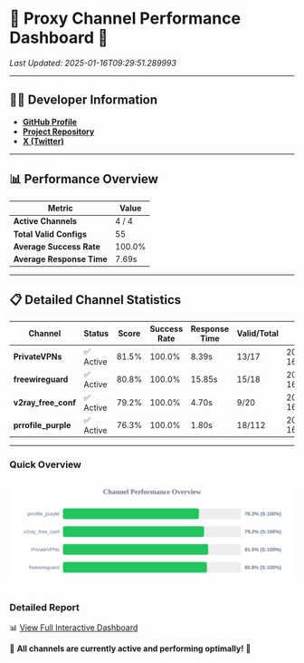 # 🌟 Proxy Channel Performance Dashboard 🌟

_Last Updated: 2025-01-16T09:29:51.289993_

---

## 👩‍💻 Developer Information

- **[GitHub Profile](https://github.com/4n0nymou3)**  
- **[Project Repository](https://github.com/4n0nymou3/multi-proxy-config-fetcher)**  
- **[X (Twitter)](https://x.com/4n0nymou3)**  

---

## 📊 Performance Overview

| Metric                | Value       |
|-----------------------|-------------|
| **Active Channels**   | 4 / 4       |
| **Total Valid Configs** | 55          |
| **Average Success Rate** | 100.0%      |
| **Average Response Time** | 7.69s       |

---

## 📋 Detailed Channel Statistics

| Channel          | Status     | Score  | Success Rate | Response Time | Valid/Total | Last Success               |
|------------------|------------|--------|--------------|---------------|-------------|----------------------------|
| **PrivateVPNs**  | ✅ Active  | 81.5%  | 100.0% | 8.39s         | 13/17       | 2025-01-16T09:29:35.413773 |
| **freewireguard**  | ✅ Active  | 80.8%  | 100.0% | 15.85s         | 15/18       | 2025-01-16T09:29:51.288192 |
| **v2ray_free_conf**  | ✅ Active  | 79.2%  | 100.0% | 4.70s         | 9/20       | 2025-01-16T09:29:26.985797 |
| **prrofile_purple**  | ✅ Active  | 76.3%  | 100.0% | 1.80s         | 18/112       | 2025-01-16T09:29:22.255593 |

---

### Quick Overview
<div align="center">
  <a href="https://raw.githubusercontent.com/nullluser/NullRepo/refs/heads/main/assets/channel_stats_chart.svg">
    <img src="https://raw.githubusercontent.com/nullluser/NullRepo/refs/heads/main/assets/channel_stats_chart.svg" alt="Source Performance Statistics" width="800">
  </a>
</div>

### Detailed Report
📊 [View Full Interactive Dashboard](https://htmlpreview.github.io/?https://github.com/nullluser/NullRepo/blob/main/assets/performance_report.html)

🎉 **All channels are currently active and performing optimally!** 🎉
